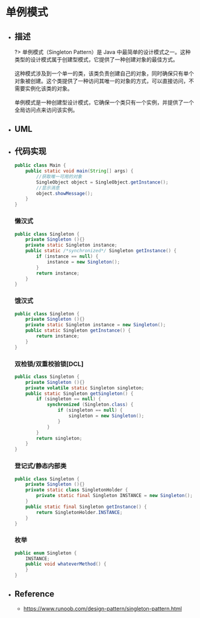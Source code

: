 # 单例模式

* ## 描述

    ?> 单例模式（Singleton Pattern）是 Java 中最简单的设计模式之一。这种类型的设计模式属于创建型模式，它提供了一种创建对象的最佳方式。
    <br><br>这种模式涉及到一个单一的类，该类负责创建自己的对象，同时确保只有单个对象被创建。这个类提供了一种访问其唯一的对象的方式，可以直接访问，不需要实例化该类的对象。
    <br><br>单例模式是一种创建型设计模式，它确保一个类只有一个实例，并提供了一个全局访问点来访问该实例。

* ## UML

* ## 代码实现

    ```java
    public class Main {
        public static void main(String[] args) {
            //获取唯一可用的对象
            SingleObject object = SingleObject.getInstance();
            //显示消息
            object.showMessage();
        }
    }
    ```

    <!-- tabs:start -->
    ### **懒汉式**

    ```java
    public class Singleton {  
        private Singleton (){}
        private static Singleton instance;  
        public static /*synchronized*/ Singleton getInstance() {  
            if (instance == null) {  
                instance = new Singleton();  
            }  
            return instance;  
        }  
    }
    ```
    ### **饿汉式**

    ```java
    public class Singleton {  
        private Singleton (){}
        private static Singleton instance = new Singleton();
        public static Singleton getInstance() {
            return instance;
        }
    }
    ```
    ### **双检锁/双重校验锁[DCL]**

    ```java
    public class Singleton {  
        private Singleton (){}
        private volatile static Singleton singleton;  
        public static Singleton getSingleton() {  
            if (singleton == null) {  
                synchronized (Singleton.class) {  
                    if (singleton == null) {  
                        singleton = new Singleton();  
                    }  
                }  
            }  
            return singleton;  
        }
    }
    ```
    ### **登记式/静态内部类**

    ```java
    public class Singleton {  
        private Singleton (){}
        private static class SingletonHolder {  
            private static final Singleton INSTANCE = new Singleton();  
        }  
        public static final Singleton getInstance() {  
            return SingletonHolder.INSTANCE;  
        }  
    }
    ```
    ### **枚举**

    ```java
    public enum Singleton {  
        INSTANCE;  
        public void whateverMethod() {  
        }  
    }
    ```
    <!-- tabs:end -->

* ## Reference

    + https://www.runoob.com/design-pattern/singleton-pattern.html
